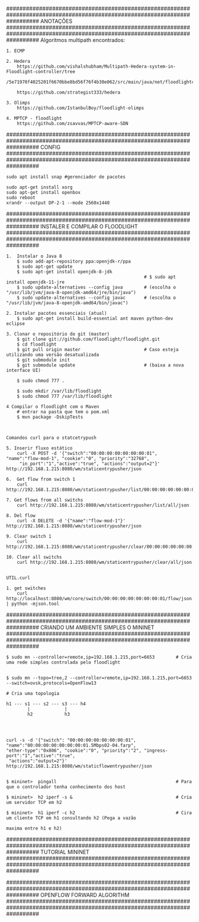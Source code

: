 
##########################################################################################################################
												ANOTAÇÕES
##########################################################################################################################
	Algoritmos multipath encontrados:

	1. ECMP

	2. Hedera
		https://github.com/vishalshubham/Multipath-Hedera-system-in-Floodlight-controller/tree
		/5e71970f4025201f6670bbe8bd56f76f4b30e062/src/main/java/net/floodlightcontroller/hedera

		https://github.com/strategist333/hedera

	3. Olimps
		https://github.com/IstanbulBoy/floodlight-olimps

	4. MPTCP - floodlight
		https://github.com/zsavvas/MPTCP-aware-SDN


##########################################################################################################################
												CONFIG
##########################################################################################################################

	sudo apt install snap #gerenciador de pacotes

	sudo apt-get install xorg
	sudo apt-get install openbox
	sudo reboot
	xrandr --output DP-2-1 --mode 2560x1440


##########################################################################################################################
										INSTALER E COMPILAR O FLOODLIGHT
##########################################################################################################################

	
	1.  Instalar o Java 8
		$ sudo add-apt-repository ppa:openjdk-r/ppa
		$ sudo apt-get update
		$ sudo apt-get install openjdk-8-jdk
														# $ sudo apt install openjdk-11-jre
		$ sudo update-alternatives --config java   		# (escolha o "/usr/lib/jvm/java-8-openjdk-amd64/jre/bin/java")
		$ sudo update-alternatives --config javac  		# (escolha o "/usr/lib/jvm/java-8-openjdk-amd64/bin/javac")

	2. Instalar pacotes essenciais (atual)
		$ sudo apt-get install build-essential ant maven python-dev eclipse

	3. Clonar o repositório do git (master)
		$ git clone git://github.com/floodlight/floodlight.git
		$ cd floodlight
		$ git pull origin master						# Caso esteja utilizando uma versão desatualizada
		$ git submodule init
		$ git submodule update 							# (baixa a nova interface UI)

		$ sudo chmod 777 .

		$ sudo mkdir /var/lib/floodlight
		$ sudo chmod 777 /var/lib/floodlight

	4 Compilar o floodlight com o Maven
		# entrar na pasta que tem o pom.xml
		$ mvn package -DskipTests



	Comandos curl para o statcetrypush

	5. Inserir fluxo estático
		curl -X POST -d '{"switch":"00:00:00:00:00:00:00:01", "name":"flow-mod-1", "cookie":"0", "priority":"32768",
		 "in_port":"1","active":"true", "actions":"output=2"}' http://192.168.1.215:8080/wm/staticentrypusher/json

	6.	Get flow from switch 1
		curl http://192.168.1.215:8080/wm/staticentrypusher/list/00:00:00:00:00:00:00:01/json

	7. Get flows from all switchs
		curl http://192.168.1.215:8080/wm/staticentrypusher/list/all/json

	8. Del flow
		curl -X DELETE -d '{"name":"flow-mod-1"}' http://192.168.1.215:8080/wm/staticentrypusher/json

	9. Clear switch 1
		curl http://192.168.1.215:8080/wm/staticentrypusher/clear/00:00:00:00:00:00:00:01/json
		
	10. Clear all switchs
		curl http://192.168.1.215:8080/wm/staticentrypusher/clear/all/json

	
	UTIL.curl

	1. get switches
		curl http://localhost:8080/wm/core/switch/00:00:00:00:00:00:00:01/flow/json | python -mjson.tool

##########################################################################################################################
										CRIANDO UM AMBIENTE SIMPLES O MININET
##########################################################################################################################

	$ sudo mn --controller=remote,ip=192.168.1.215,port=6653		# Cria uma rede simples controlada pelo floodlight
	

	$ sudo mn --topo=tree,2 --controller=remote,ip=192.168.1.215,port=6653 --switch=ovsk,protocols=OpenFlow13

	# Cria uma topologia 
																	
	h1 --- s1 --- s2 --- s3 --- h4
			|			  |
			h2 			  h3



	
	curl -s -d '{"switch": "00:00:00:00:00:00:00:01", "name":"00:00:00:00:00:00:00:01.5Mbps02-04.farp", 
	"ether-type":"0x806", "cookie":"0", "priority":"2", "ingress-port":"1","active":"true",
	 "actions":"output=2"}' http://192.168.1.215:8080/wm/staticflowentrypusher/json


	$ mininet>  pingall												# Para que o controlador tenha conhecimento dos host 

	$ mininet>	h2 iperf -s &										# Cria um servidor TCP em h2

	$ mininet>	h1 iperf -c h2 										# Cira um cliente TCP em h1 consultando h2 (Pega a vazão 																	
																		maxima entre h1 e h2)




##########################################################################################################################
												TUTORIAL MININET
##########################################################################################################################





##########################################################################################################################
												OPENFLOW FORWARD ALGORITHM
##########################################################################################################################

